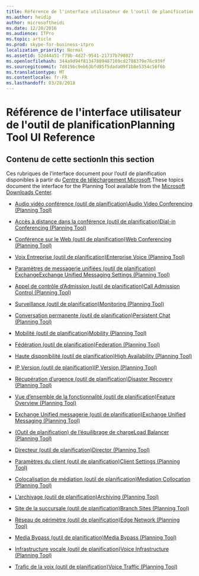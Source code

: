 ```yaml
---
title: Référence de l'interface utilisateur de l'outil de planification
ms.author: heidip
author: microsoftheidi
ms.date: 12/20/2016
ms.audience: ITPro
ms.topic: article
ms.prod: skype-for-business-itpro
localization_priority: Normal
ms.assetid: 52d44a51-f79b-4d27-9541-21737b798027
ms.openlocfilehash: 344a9d94f81347809487169cd2788379e76c939f
ms.sourcegitcommit: 7d819bc9eb63bfd85f5dada09f1b8e5354c56f6b
ms.translationtype: MT
ms.contentlocale: fr-FR
ms.lasthandoff: 03/28/2018
---
```

# <a name="planning-tool-ui-reference"></a><span data-ttu-id="41573-102">Référence de l'interface utilisateur de l'outil de planification</span><span class="sxs-lookup"><span data-stu-id="41573-102">Planning Tool UI Reference</span></span>
 
## <a name="in-this-section"></a><span data-ttu-id="41573-103">Contenu de cette section</span><span class="sxs-lookup"><span data-stu-id="41573-103">In this section</span></span>

<span data-ttu-id="41573-104">Ces rubriques de l’interface document pour l’outil de planification disponibles à partir du [Centre de téléchargement Microsoft](https://go.microsoft.com/fwlink/p/?LinkID=282725).</span><span class="sxs-lookup"><span data-stu-id="41573-104">These topics document the interface for the Planning Tool available from the [Microsoft Downloads Center](https://go.microsoft.com/fwlink/p/?LinkID=282725).</span></span> 
  
- [<span data-ttu-id="41573-105">Audio vidéo conférence (outil de planification)</span><span class="sxs-lookup"><span data-stu-id="41573-105">Audio Video Conferencing (Planning Tool)</span></span>](../../help-topics/help-planning/audio-video-conferencing.md)
    
- [<span data-ttu-id="41573-106">Accès à distance dans la conférence (outil de planification)</span><span class="sxs-lookup"><span data-stu-id="41573-106">Dial-in Conferencing (Planning Tool)</span></span>](../../help-topics/help-planning/dial-in-conferencing.md)
    
- [<span data-ttu-id="41573-107">Conférence sur le Web (outil de planification)</span><span class="sxs-lookup"><span data-stu-id="41573-107">Web Conferencing (Planning Tool)</span></span>](../../help-topics/help-planning/web-conferencing.md)
    
- [<span data-ttu-id="41573-108">Voix Entreprise (outil de planification)</span><span class="sxs-lookup"><span data-stu-id="41573-108">Enterprise Voice (Planning Tool)</span></span>](../../help-topics/help-planning/enterprise-voice.md)
    
- [<span data-ttu-id="41573-109">Paramètres de messagerie unifiées (outil de planification) Exchange</span><span class="sxs-lookup"><span data-stu-id="41573-109">Exchange Unified Messaging Settings (Planning Tool)</span></span>](../../help-topics/help-planning/exchange-unified-messaging-settings.md)
    
- [<span data-ttu-id="41573-110">Appel de contrôle d’Admission (outil de planification)</span><span class="sxs-lookup"><span data-stu-id="41573-110">Call Admission Control (Planning Tool)</span></span>](../../help-topics/help-planning/call-admission-control.md)
    
- [<span data-ttu-id="41573-111">Surveillance (outil de planification)</span><span class="sxs-lookup"><span data-stu-id="41573-111">Monitoring (Planning Tool)</span></span>](../../help-topics/help-planning/monitoring.md)
    
- [<span data-ttu-id="41573-112">Conversation permanente (outil de planification)</span><span class="sxs-lookup"><span data-stu-id="41573-112">Persistent Chat (Planning Tool)</span></span>](../../help-topics/help-planning/persistent-chat.md)
    
- [<span data-ttu-id="41573-113">Mobilité (outil de planification)</span><span class="sxs-lookup"><span data-stu-id="41573-113">Mobility (Planning Tool)</span></span>](../../help-topics/help-planning/mobility.md)
    
- [<span data-ttu-id="41573-114">Fédération (outil de planification)</span><span class="sxs-lookup"><span data-stu-id="41573-114">Federation (Planning Tool)</span></span>](../../help-topics/help-planning/federation.md)
    
- [<span data-ttu-id="41573-115">Haute disponibilité (outil de planification)</span><span class="sxs-lookup"><span data-stu-id="41573-115">High Availability (Planning Tool)</span></span>](../../help-topics/help-planning/high-availability.md)
    
- [<span data-ttu-id="41573-116">IP Version (outil de planification)</span><span class="sxs-lookup"><span data-stu-id="41573-116">IP Version (Planning Tool)</span></span>](../../help-topics/help-planning/ip-version.md)
    
- [<span data-ttu-id="41573-117">Récupération d’urgence (outil de planification)</span><span class="sxs-lookup"><span data-stu-id="41573-117">Disaster Recovery (Planning Tool)</span></span>](../../help-topics/help-planning/disaster-recovery.md)
    
- [<span data-ttu-id="41573-118">Vue d’ensemble de la fonctionnalité (outil de planification)</span><span class="sxs-lookup"><span data-stu-id="41573-118">Feature Overview (Planning Tool)</span></span>](../../help-topics/help-planning/feature-overview.md)
    
- [<span data-ttu-id="41573-119">Exchange Unified messagerie (outil de planification)</span><span class="sxs-lookup"><span data-stu-id="41573-119">Exchange Unified Messaging (Planning Tool)</span></span>](../../help-topics/help-planning/exchange-unified-messaging.md)
    
- [<span data-ttu-id="41573-120">(Outil de planification) de l’équilibrage de charge</span><span class="sxs-lookup"><span data-stu-id="41573-120">Load Balancer (Planning Tool)</span></span>](../../help-topics/help-planning/load-balancer.md)
    
- [<span data-ttu-id="41573-121">Directeur (outil de planification)</span><span class="sxs-lookup"><span data-stu-id="41573-121">Director (Planning Tool)</span></span>](../../help-topics/help-planning/director.md)
    
- [<span data-ttu-id="41573-122">Paramètres du client (outil de planification)</span><span class="sxs-lookup"><span data-stu-id="41573-122">Client Settings (Planning Tool)</span></span>](../../help-topics/help-planning/client-settings.md)
    
- [<span data-ttu-id="41573-123">Colocalisation de médiation (outil de planification)</span><span class="sxs-lookup"><span data-stu-id="41573-123">Mediation Collocation (Planning Tool)</span></span>](../../help-topics/help-planning/mediation-collocation.md)
    
- [<span data-ttu-id="41573-124">L’archivage (outil de planification)</span><span class="sxs-lookup"><span data-stu-id="41573-124">Archiving (Planning Tool)</span></span>](../../help-topics/help-planning/archiving.md)
    
- [<span data-ttu-id="41573-125">Site de la succursale (outil de planification)</span><span class="sxs-lookup"><span data-stu-id="41573-125">Branch Sites (Planning Tool)</span></span>](../../help-topics/help-planning/branch-sites.md)
    
- [<span data-ttu-id="41573-126">Réseau de périmètre (outil de planification)</span><span class="sxs-lookup"><span data-stu-id="41573-126">Edge Network (Planning Tool)</span></span>](../../help-topics/help-planning/edge-network.md)
    
- [<span data-ttu-id="41573-127">Media Bypass (outil de planification)</span><span class="sxs-lookup"><span data-stu-id="41573-127">Media Bypass (Planning Tool)</span></span>](../../help-topics/help-planning/media-bypass.md)
    
- [<span data-ttu-id="41573-128">Infrastructure vocale (outil de planification)</span><span class="sxs-lookup"><span data-stu-id="41573-128">Voice Infrastructure (Planning Tool)</span></span>](../../help-topics/help-planning/voice-infrastructure.md)
    
- [<span data-ttu-id="41573-129">Trafic de la voix (outil de planification)</span><span class="sxs-lookup"><span data-stu-id="41573-129">Voice Traffic (Planning Tool)</span></span>](../../help-topics/help-planning/voice-traffic.md)
    

